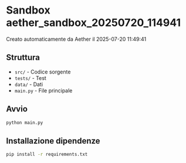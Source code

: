# Sandbox aether_sandbox_20250720_114941

Creato automaticamente da Aether il 2025-07-20 11:49:41

## Struttura
- `src/` - Codice sorgente
- `tests/` - Test
- `data/` - Dati
- `main.py` - File principale

## Avvio
```bash
python main.py
```

## Installazione dipendenze
```bash
pip install -r requirements.txt
```
